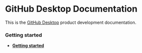 # GitHub Desktop Documentation

This is the [GitHub Desktop](https://github.com/desktop/desktop) product development documentation.

### Getting started

 - **[Getting started](getting-started.md)**
